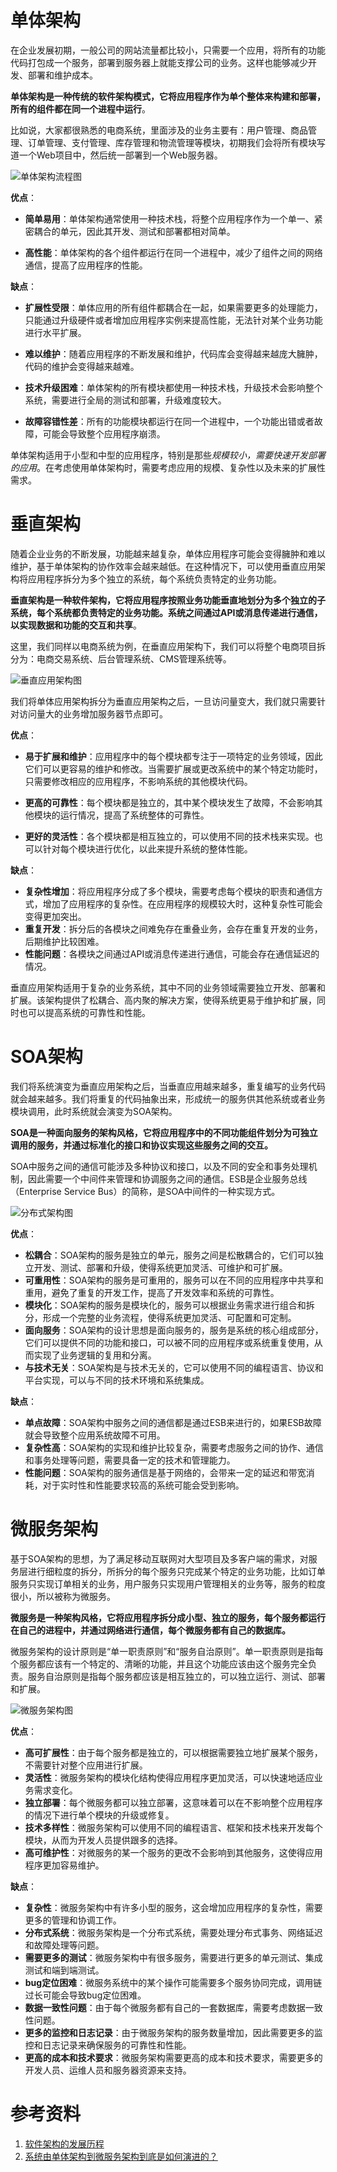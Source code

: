 # 单体架构

在企业发展初期，一般公司的网站流量都比较小，只需要一个应用，将所有的功能代码打包成一个服务，部署到服务器上就能支撑公司的业务。这样也能够减少开发、部署和维护成本。

**单体架构是一种传统的软件架构模式，它将应用程序作为单个整体来构建和部署，所有的组件都在同一个进程中运行**。

比如说，大家都很熟悉的电商系统，里面涉及的业务主要有：用户管理、商品管理、订单管理、支付管理、库存管理和物流管理等模块，初期我们会将所有模块写道一个Web项目中，然后统一部署到一个Web服务器。

![单体架构流程图](../../../resources/Java/软件架构/processon/单体架构图.png)

**优点**：

- **简单易用**：单体架构通常使用一种技术栈，将整个应用程序作为一个单一、紧密耦合的单元，因此其开发、测试和部署都相对简单。

- **高性能**：单体架构的各个组件都运行在同一个进程中，减少了组件之间的网络通信，提高了应用程序的性能。

**缺点**：

- **扩展性受限**：单体应用的所有组件都耦合在一起，如果需要更多的处理能力，只能通过升级硬件或者增加应用程序实例来提高性能，无法针对某个业务功能进行水平扩展。

- **难以维护**：随着应用程序的不断发展和维护，代码库会变得越来越庞大臃肿，代码的维护会变得越来越难。
- **技术升级困难**：单体架构的所有模块都使用一种技术栈，升级技术会影响整个系统，需要进行全局的测试和部署，升级难度较大。
- **故障容错性差**：所有的功能模块都运行在同一个进程中，一个功能出错或者故障，可能会导致整个应用程序崩溃。

单体架构适用于小型和中型的应用程序，特别是那些*规模较小，需要快速开发部署的应用*。在考虑使用单体架构时，需要考虑应用的规模、复杂性以及未来的扩展性需求。

# 垂直架构

随着企业业务的不断发展，功能越来越复杂，单体应用程序可能会变得臃肿和难以维护，基于单体架构的协作效率会越来越低。在这种情况下，可以使用垂直应用架构将应用程序拆分为多个独立的系统，每个系统负责特定的业务功能。

**垂直架构是一种软件架构，它将应用程序按照业务功能垂直地划分为多个独立的子系统，每个系统都负责特定的业务功能。系统之间通过API或消息传递进行通信，以实现数据和功能的交互和共享**。

这里，我们同样以电商系统为例，在垂直应用架构下，我们可以将整个电商项目拆分为：电商交易系统、后台管理系统、CMS管理系统等。

![垂直应用架构图](../../../resources/Java/软件架构/processon/垂直架构图.png)

我们将单体应用架构拆分为垂直应用架构之后，一旦访问量变大，我们就只需要针对访问量大的业务增加服务器节点即可。

**优点**：

- **易于扩展和维护**：应用程序中的每个模块都专注于一项特定的业务领域，因此它们可以更容易的维护和修改。当需要扩展或更改系统中的某个特定功能时，只需要修改相应的应用程序，不影响系统的其他模块代码。
- **更高的可靠性**：每个模块都是独立的，其中某个模块发生了故障，不会影响其他模块的运行情况，提高了系统整体的可靠性。

- **更好的灵活性**：各个模块都是相互独立的，可以使用不同的技术栈来实现。也可以针对每个模块进行优化，以此来提升系统的整体性能。

**缺点**：

- **复杂性增加**：将应用程序分成了多个模块，需要考虑每个模块的职责和通信方式，增加了应用程序的复杂性。在应用程序的规模较大时，这种复杂性可能会变得更加突出。
- **重复开发**：拆分后的各模块之间难免存在重叠业务，会存在重复开发的业务，后期维护比较困难。
- **性能问题**：各模块之间通过API或消息传递进行通信，可能会存在通信延迟的情况。

垂直应用架构适用于复杂的业务系统，其中不同的业务领域需要独立开发、部署和扩展。该架构提供了松耦合、高内聚的解决方案，使得系统更易于维护和扩展，同时也可以提高系统的可靠性和性能。

# SOA架构

我们将系统演变为垂直应用架构之后，当垂直应用越来越多，重复编写的业务代码就会越来越多。我们将重复的代码抽象出来，形成统一的服务供其他系统或者业务模块调用，此时系统就会演变为SOA架构。

**SOA是一种面向服务的架构风格，它将应用程序中的不同功能组件划分为可独立调用的服务，并通过标准化的接口和协议实现这些服务之间的交互。**

SOA中服务之间的通信可能涉及多种协议和接口，以及不同的安全和事务处理机制，因此需要一个中间件来管理和协调服务之间的通信。ESB是企业服务总线（Enterprise Service Bus）的简称，是SOA中间件的一种实现方式。

![分布式架构图](../../../resources/Java/软件架构/processon/SOA架构图.png)

**优点**：

- **松耦合**：SOA架构的服务是独立的单元，服务之间是松散耦合的，它们可以独立开发、测试、部署和升级，使得系统更加灵活、可维护和可扩展。
- **可重用性**：SOA架构的服务是可重用的，服务可以在不同的应用程序中共享和重用，避免了重复的开发工作，提高了开发效率和系统的可靠性。
- **模块化**：SOA架构的服务是模块化的，服务可以根据业务需求进行组合和拆分，形成一个完整的业务流程，使得系统更加灵活、可配置和可定制。
- **面向服务**：SOA架构的设计思想是面向服务的，服务是系统的核心组成部分，它们可以提供不同的功能和接口，可以被不同的应用程序或系统重复使用，从而实现了业务逻辑的复用和分离。
- **与技术无关**：SOA架构是与技术无关的，它可以使用不同的编程语言、协议和平台实现，可以与不同的技术环境和系统集成。

**缺点**：

- **单点故障**：SOA架构中服务之间的通信都是通过ESB来进行的，如果ESB故障就会导致整个应用系统故障不可用。
- **复杂性高**：SOA架构的实现和维护比较复杂，需要考虑服务之间的协作、通信和事务处理等问题，需要具备一定的技术和管理能力。
- **性能问题**：SOA架构的服务通信是基于网络的，会带来一定的延迟和带宽消耗，对于实时性和性能要求较高的系统可能会受到影响。

# 微服务架构

基于SOA架构的思想，为了满足移动互联网对大型项目及多客户端的需求，对服务层进行细粒度的拆分，所拆分的每个服务只完成某个特定的业务功能，比如订单服务只实现订单相关的业务，用户服务只实现用户管理相关的业务等，服务的粒度很小，所以被称为微服务。

**微服务是一种架构风格，它将应用程序拆分成小型、独立的服务，每个服务都运行在自己的进程中，并通过网络进行通信，每个微服务都有自己的数据库。**

微服务架构的设计原则是“单一职责原则”和“服务自治原则”。单一职责原则是指每个服务都应该有一个特定的、清晰的功能，并且这个功能应该由这个服务完全负责。服务自治原则是指每个服务都应该是相互独立的，可以独立运行、测试、部署和扩展。

![微服务架构图](../../../resources/Java/软件架构/processon/微服务架构图.png)

**优点**：

- **高可扩展性**：由于每个服务都是独立的，可以根据需要独立地扩展某个服务，不需要针对整个应用进行扩展。
- **灵活性**：微服务架构的模块化结构使得应用程序更加灵活，可以快速地适应业务需求变化。
- **独立部署**：每个微服务都可以独立部署，这意味着可以在不影响整个应用程序的情况下进行单个模块的升级或修复。
- **技术多样性**：微服务架构可以使用不同的编程语言、框架和技术栈来开发每个模块，从而为开发人员提供跟多的选择。
- **高可维护性**：对微服务的某一个服务的更改不会影响到其他服务，这使得应用程序更加容易维护。

**缺点**：

- **复杂性**：微服务架构中有许多小型的服务，这会增加应用程序的复杂性，需要更多的管理和协调工作。
- **分布式系统**：微服务架构是一个分布式系统，需要处理分布式事务、网络延迟和故障处理等问题。
- **需要更多的测试**：微服务架构中有很多服务，需要进行更多的单元测试、集成测试和端到端测试。
- **bug定位困难**：微服务系统中的某个操作可能需要多个服务协同完成，调用链过长可能会导致bug定位困难。
- **数据一致性问题**：由于每个微服务都有自己的一套数据库，需要考虑数据一致性问题。
- **更多的监控和日志记录**：由于微服务架构的服务数量增加，因此需要更多的监控和日志记录来确保服务的可靠性和性能。
- **更高的成本和技术要求**：微服务架构需要更高的成本和技术要求，需要更多的开发人员、运维人员和服务器资源来支持。

# 参考资料

1. [软件架构的发展历程](https://blog.csdn.net/peanutwzk/article/details/108344580)
2. [系统由单体架构到微服务架构到底是如何演进的？](https://www.51cto.com/article/665590.html)
